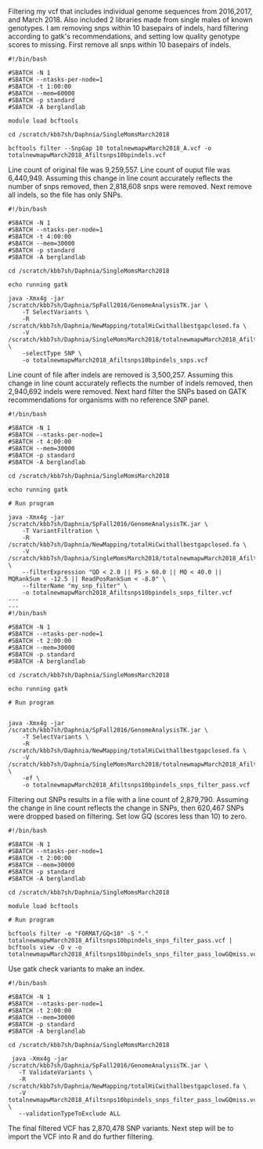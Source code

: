 Filtering my vcf that includes individual genome sequences from 2016,2017, and March 2018. Also included 2 libraries made from single males of known genotypes.
I am removing snps within 10 basepairs of indels, hard filtering according to gatk's recommendations, and setting low quality genotype scores to missing.
First remove all snps within 10 basepairs of indels.
```
#!/bin/bash

#SBATCH -N 1
#SBATCH --ntasks-per-node=1
#SBATCH -t 1:00:00
#SBATCH --mem=60000
#SBATCH -p standard
#SBATCH -A berglandlab

module load bcftools

cd /scratch/kbb7sh/Daphnia/SingleMomsMarch2018

bcftools filter --SnpGap 10 totalnewmapwMarch2018_A.vcf -o totalnewmapwMarch2018_Afiltsnps10bpindels.vcf
```
Line count of original file was 9,259,557. Line count of ouput file was 6,440,949. Assuming this change in line count accurately reflects the number of snps removed, then 2,818,608 snps were removed.
Next remove all indels, so the file has only SNPs.
```
#!/bin/bash

#SBATCH -N 1
#SBATCH --ntasks-per-node=1
#SBATCH -t 4:00:00
#SBATCH --mem=30000
#SBATCH -p standard
#SBATCH -A berglandlab

cd /scratch/kbb7sh/Daphnia/SingleMomsMarch2018

echo running gatk 

java -Xmx4g -jar /scratch/kbb7sh/Daphnia/SpFall2016/GenomeAnalysisTK.jar \
	-T SelectVariants \
	-R /scratch/kbb7sh/Daphnia/NewMapping/totalHiCwithallbestgapclosed.fa \
	-V /scratch/kbb7sh/Daphnia/SingleMomsMarch2018/totalnewmapwMarch2018_Afiltsnps10bpindels.vcf \
    -selectType SNP \
    -o totalnewmapwMarch2018_Afiltsnps10bpindels_snps.vcf 
```
Line count of file after indels are removed is 3,500,257. Assuming this change in line count accurately reflects the number of indels removed, then 2,940,692 indels were removed.
Next hard filter the SNPs based on GATK recommendations for organisms with no reference SNP panel.
```
#!/bin/bash

#SBATCH -N 1
#SBATCH --ntasks-per-node=1
#SBATCH -t 4:00:00
#SBATCH --mem=30000
#SBATCH -p standard
#SBATCH -A berglandlab

cd /scratch/kbb7sh/Daphnia/SingleMomsMarch2018

echo running gatk 

# Run program

java -Xmx4g -jar /scratch/kbb7sh/Daphnia/SpFall2016/GenomeAnalysisTK.jar \
	-T VariantFiltration \
	-R /scratch/kbb7sh/Daphnia/NewMapping/totalHiCwithallbestgapclosed.fa \
	-V /scratch/kbb7sh/Daphnia/SingleMomsMarch2018/totalnewmapwMarch2018_Afiltsnps10bpindels_snps.vcf   \
    --filterExpression "QD < 2.0 || FS > 60.0 || MQ < 40.0 || MQRankSum < -12.5 || ReadPosRankSum < -8.0" \
    --filterName "my_snp_filter" \
    -o totalnewmapwMarch2018_Afiltsnps10bpindels_snps_filter.vcf
---
---
#!/bin/bash

#SBATCH -N 1
#SBATCH --ntasks-per-node=1
#SBATCH -t 2:00:00
#SBATCH --mem=30000
#SBATCH -p standard
#SBATCH -A berglandlab

cd /scratch/kbb7sh/Daphnia/SingleMomsMarch2018

echo running gatk 

# Run program


java -Xmx4g -jar /scratch/kbb7sh/Daphnia/SpFall2016/GenomeAnalysisTK.jar \
	-T SelectVariants \
	-R /scratch/kbb7sh/Daphnia/NewMapping/totalHiCwithallbestgapclosed.fa \
	-V /scratch/kbb7sh/Daphnia/SingleMomsMarch2018/totalnewmapwMarch2018_Afiltsnps10bpindels_snps_filter.vcf   \
	-ef \
    -o totalnewmapwMarch2018_Afiltsnps10bpindels_snps_filter_pass.vcf
```
Filtering out SNPs results in a file with a line count of 2,879,790. Assuming the change in line count reflects the change in SNPs, then 620,467 SNPs were dropped based on filtering.
Set low GQ (scores less than 10) to zero.
```
#!/bin/bash

#SBATCH -N 1
#SBATCH --ntasks-per-node=1
#SBATCH -t 2:00:00
#SBATCH --mem=30000
#SBATCH -p standard
#SBATCH -A berglandlab

cd /scratch/kbb7sh/Daphnia/SingleMomsMarch2018

module load bcftools

# Run program

bcftools filter -e "FORMAT/GQ<10" -S "." totalnewmapwMarch2018_Afiltsnps10bpindels_snps_filter_pass.vcf | bcftools view -O v -o totalnewmapwMarch2018_Afiltsnps10bpindels_snps_filter_pass_lowGQmiss.vcf
```
Use gatk check variants to make an index.
```
#!/bin/bash

#SBATCH -N 1
#SBATCH --ntasks-per-node=1
#SBATCH -t 2:00:00
#SBATCH --mem=30000
#SBATCH -p standard
#SBATCH -A berglandlab

cd /scratch/kbb7sh/Daphnia/SingleMomsMarch2018

 java -Xmx4g -jar /scratch/kbb7sh/Daphnia/SpFall2016/GenomeAnalysisTK.jar \
   -T ValidateVariants \
   -R /scratch/kbb7sh/Daphnia/NewMapping/totalHiCwithallbestgapclosed.fa \
   -V totalnewmapwMarch2018_Afiltsnps10bpindels_snps_filter_pass_lowGQmiss.vcf \
   --validationTypeToExclude ALL
```
The final filtered VCF has 2,870,478 SNP variants. Next step will be to import the VCF into R and do further filtering.
